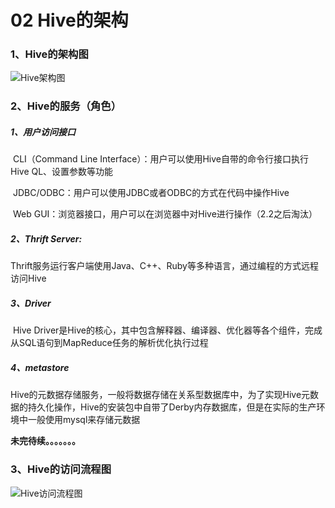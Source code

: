 # 02 Hive的架构

### 1、Hive的架构图

![Hive架构图](https://github.com/msbbigdata/hive/blob/master/images/hive架构图.png)

### 2、Hive的服务（角色）

##### 	1、用户访问接口

​		CLI（Command Line Interface）：用户可以使用Hive自带的命令行接口执行Hive QL、设置参数等功能

​		JDBC/ODBC：用户可以使用JDBC或者ODBC的方式在代码中操作Hive

​		Web GUI：浏览器接口，用户可以在浏览器中对Hive进行操作（2.2之后淘汰）

##### 	2、Thrift Server:

​		Thrift服务运行客户端使用Java、C++、Ruby等多种语言，通过编程的方式远程访问Hive

##### 	3、Driver

​		Hive Driver是Hive的核心，其中包含解释器、编译器、优化器等各个组件，完成从SQL语句到MapReduce任务的解析优化执行过程

##### 	4、metastore

​	Hive的元数据存储服务，一般将数据存储在关系型数据库中，为了实现Hive元数据的持久化操作，Hive的安装包中自带了Derby内存数据库，但是在实际的生产环境中一般使用mysql来存储元数据	

**未完待续。。。。。。。**			

### 3、Hive的访问流程图

![Hive访问流程图](https://github.com/msbbigdata/hive/blob/master/images/访问流程图.png)